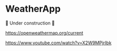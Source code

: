 #  WeatherApp

🚧 Under construction 🚧 

https://openweathermap.org/current

https://www.youtube.com/watch?v=X2W9MPjrIbk

